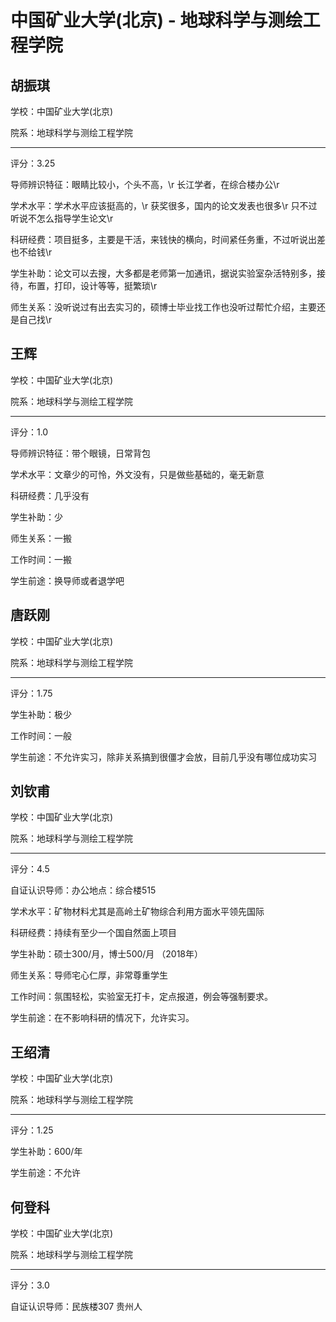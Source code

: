 # 中国矿业大学(北京) - 地球科学与测绘工程学院

## 胡振琪

学校：中国矿业大学(北京)

院系：地球科学与测绘工程学院

* * *

评分：3.25

导师辨识特征：眼睛比较小，个头不高，\r
长江学者，在综合楼办公\r

学术水平：学术水平应该挺高的，\r
获奖很多，国内的论文发表也很多\r
只不过听说不怎么指导学生论文\r

科研经费：项目挺多，主要是干活，来钱快的横向，时间紧任务重，不过听说出差也不给钱\r

学生补助：论文可以去搜，大多都是老师第一加通讯，据说实验室杂活特别多，接待，布置，打印，设计等等，挺繁琐\r

师生关系：没听说过有出去实习的，硕博士毕业找工作也没听过帮忙介绍，主要还是自己找\r

## 王辉

学校：中国矿业大学(北京)

院系：地球科学与测绘工程学院

* * *

评分：1.0

导师辨识特征：带个眼镜，日常背包

学术水平：文章少的可怜，外文没有，只是做些基础的，毫无新意

科研经费：几乎没有

学生补助：少

师生关系：一搬

工作时间：一搬

学生前途：换导师或者退学吧

## 唐跃刚

学校：中国矿业大学(北京)

院系：地球科学与测绘工程学院

* * *

评分：1.75

学生补助：极少

工作时间：一般

学生前途：不允许实习，除非关系搞到很僵才会放，目前几乎没有哪位成功实习

## 刘钦甫

学校：中国矿业大学(北京)

院系：地球科学与测绘工程学院

* * *

评分：4.5

自证认识导师：办公地点：综合楼515

学术水平：矿物材料尤其是高岭土矿物综合利用方面水平领先国际

科研经费：持续有至少一个国自然面上项目

学生补助：硕士300/月，博士500/月 （2018年）

师生关系：导师宅心仁厚，非常尊重学生

工作时间：氛围轻松，实验室无打卡，定点报道，例会等强制要求。

学生前途：在不影响科研的情况下，允许实习。

## 王绍清

学校：中国矿业大学(北京)

院系：地球科学与测绘工程学院

* * *

评分：1.25

学生补助：600/年

学生前途：不允许

## 何登科

学校：中国矿业大学(北京)

院系：地球科学与测绘工程学院

* * *

评分：3.0

自证认识导师：民族楼307 贵州人